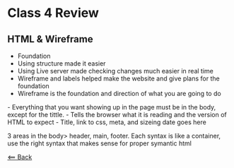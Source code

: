 # Class 4 Review  


## HTML & Wireframe  

- Foundation
- Using structure made it easier
- Using Live server made checking changes much easier in real time
- Wireframe and labels helped make the website and give plans for the foundation 
- Wireframe is the foundation and direction of what you are going to do

 <body> - Everything that you want showing up in the page must be in the body, except for the tittle.
<!DOCTYPE html> - Tells the browser what it is reading and the version of HTML to expect
<head> - Title, link to css, meta, and sizeing date goes here

3 areas in the body> header, main, footer. Each syntax is like a container, use the right syntax that makes sense for proper symantic html

[<== Back](README.md)